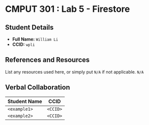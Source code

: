 # CMPUT 301 : Lab 5 - Firestore

## Student Details

- **Full Name:** `William Li`
- **CCID:** `wpli`

## References and Resources

List any resources used here, or simply put `N/A` if not applicable. `N/A`

## Verbal Collaboration

| Student Name | CCID     |
| ------------ | -------- |
| `<example1>` | `<CCID>` |
| `<example2>` | `<CCID>` |
